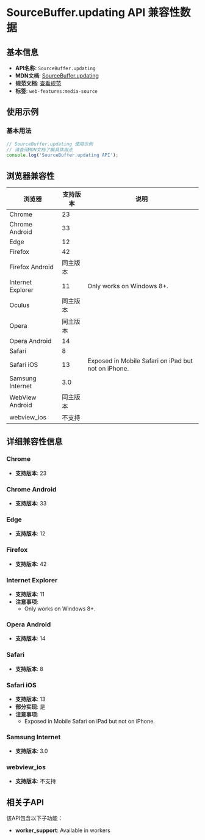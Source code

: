 # SourceBuffer.updating API 兼容性数据

## 基本信息

- **API名称**: `SourceBuffer.updating`
- **MDN文档**: [SourceBuffer.updating](https://developer.mozilla.org/docs/Web/API/SourceBuffer/updating)
- **规范文档**: [查看规范](https://w3c.github.io/media-source/#dom-sourcebuffer-updating)
- **标签**: `web-features:media-source`

## 使用示例

### 基本用法

```javascript
// SourceBuffer.updating 使用示例
// 请查阅MDN文档了解具体用法
console.log('SourceBuffer.updating API');
```

## 浏览器兼容性

| 浏览器 | 支持版本 | 说明 |
|--------|----------|------|
| Chrome | 23 |  |
| Chrome Android | 33 |  |
| Edge | 12 |  |
| Firefox | 42 |  |
| Firefox Android | 同主版本 |  |
| Internet Explorer | 11 | Only works on Windows 8+. |
| Oculus | 同主版本 |  |
| Opera | 同主版本 |  |
| Opera Android | 14 |  |
| Safari | 8 |  |
| Safari iOS | 13 | Exposed in Mobile Safari on iPad but not on iPhone. |
| Samsung Internet | 3.0 |  |
| WebView Android | 同主版本 |  |
| webview_ios | 不支持 |  |

## 详细兼容性信息

### Chrome

- **支持版本**: 23

### Chrome Android

- **支持版本**: 33

### Edge

- **支持版本**: 12

### Firefox

- **支持版本**: 42

### Internet Explorer

- **支持版本**: 11
- **注意事项**:
  - Only works on Windows 8+.

### Opera Android

- **支持版本**: 14

### Safari

- **支持版本**: 8

### Safari iOS

- **支持版本**: 13
- **部分实现**: 是
- **注意事项**:
  - Exposed in Mobile Safari on iPad but not on iPhone.

### Samsung Internet

- **支持版本**: 3.0

### webview_ios

- **支持版本**: 不支持

## 相关子API

该API包含以下子功能：

- **worker_support**: Available in workers


